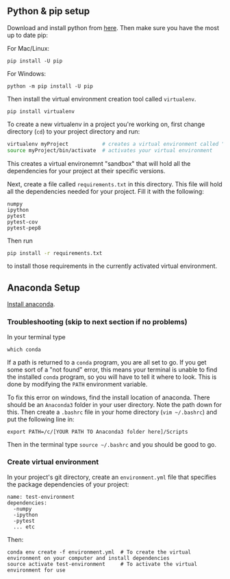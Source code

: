 ## Python & pip setup

Download and install python from [here](https://www.python.org/downloads/). Then make sure you have the most up to date pip:

For Mac/Linux:
```
pip install -U pip
```
For Windows:
```
python -m pip install -U pip
```
Then install the virtual environment creation tool called `virtualenv`.
```
pip install virtualenv
```

To create a new virtualenv in a project you're working on, first change directory (`cd`) to your project directory and run:
```sh
virtualenv myProject           # creates a virtual environment called "myProject" in your current directory
source myProject/bin/activate  # activates your virtual environment
```
This creates a virtual environemnt "sandbox" that will hold all the dependencies for your project at their specific versions.

Next, create a file called `requirements.txt` in this directory. This file will hold all the dependencies needed for your project. Fill it with the following: 
```
numpy
ipython
pytest
pytest-cov
pytest-pep8
```

Then run
```sh
pip install -r requirements.txt
```
to install those requirements in the currently activated virtual environment.

## Anaconda Setup

[Install anaconda](https://docs.continuum.io/anaconda/install/). 

### Troubleshooting (skip to next section if no problems)
In your terminal type

```
which conda
```

If a path is returned to a `conda` program, you are all set to go. If you get some sort of a "not found" error, this means your terminal is unable to find the installed `conda` program, so you will have to tell it where to look. This is done by modifying the `PATH` environment variable. 

To fix this error on windows, find the install location of anaconda. There should be an `Anaconda3` folder in your user directory. Note the path down for this. Then create a `.bashrc` file in your home directory (`vim ~/.bashrc`) and put the following line in:
```
export PATH=/c/[YOUR PATH TO Anaconda3 folder here]/Scripts
```
Then in the terminal type `source ~/.bashrc` and you should be good to go.

### Create virtual environment
In your project's git directory, create an `environment.yml` file that specifies the package dependencies of your project:

```
name: test-environment
dependencies:
  -numpy
  -ipython
  -pytest
  ... etc

```
Then:
```
conda env create -f environment.yml  # To create the virtual environment on your computer and install dependencies
source activate test-environment     # To activate the virtual environment for use
```
